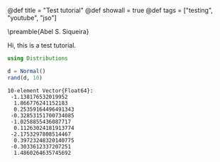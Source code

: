@def title = "Test tutorial"
@def showall = true
@def tags = ["testing", "youtube", "jso"]

\preamble{Abel S. Siqueira}



Hi, this is a test tutorial.

```julia
using Distributions

d = Normal()
rand(d, 10)
```

```plaintext
10-element Vector{Float64}:
 -1.138176532019952
  1.866776241152183
  0.25359164496491343
 -0.32853151700734085
 -1.0258855436087717
  0.11263024181913774
 -2.1753297808514467
  0.39723248320140775
 -0.3033612337207251
  1.4860264635745692
```


